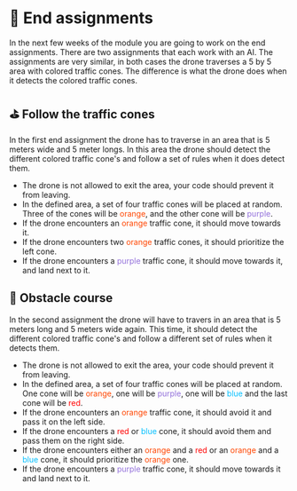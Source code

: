 # :checkered_flag: End assignments

In the next few weeks of the module you are going to work on the end assignments. There are two assignments that each work with an AI. The assignments are very similar, in both cases the drone traverses a 5 by 5 area with colored traffic cones. The difference is what the drone does when it detects the colored traffic cones. 

## :golf: Follow the traffic cones

In the first end assignment the drone has to traverse in an area that is 5 meters wide and 5 meter longs. In this area the drone should detect the different colored traffic cone's and follow a set of rules when it does detect them.

- The drone is not allowed to exit the area, your code should prevent it from leaving.
- In the defined area, a set of four traffic cones will be placed at random. Three of the cones will be <span style="color:orangered">orange</span>, and the other cone will be <span style="color:mediumpurple">purple</span>.
- If the drone encounters an <span style="color:orangered">orange</span> traffic cone, it should move towards it.
- If the drone encounters two <span style="color:orangered">orange</span> traffic cones, it should prioritize the left cone.
- If the drone encounters a <span style="color:mediumpurple">purple</span> traffic cone, it should move towards it, and land next to it.

## :construction: Obstacle course 

In the second assignment the drone will have to travers in an area that is 5 meters long and 5 meters wide again. This time, it should detect the different colored traffic cone's and follow a different set of rules when it detects them.

- The drone is not allowed to exit the area, your code should prevent it from leaving.
- In the defined area, a set of four traffic cones will be placed at random. 
  One cone will be <span style="color:orangered">orange</span>, one will be <span style="color:mediumpurple">purple</span>, one will be <span style="color:deepskyblue">blue</span> and the last cone will be <span style="color:red">red</span>.
- If the drone encounters an <span style="color:orangered">orange</span> traffic cone, it should avoid it and pass it on the left side.
- If the drone encounters a  <span style="color:red">red</span> or <span style="color:deepskyblue">blue </span>cone, it should avoid them and pass them on the right side.
- If the drone encounters either an <span style="color:orangered">orange </span>and a <span style="color:red">red</span> or an <span style="color:orangered">orange</span> and a <span style="color:deepskyblue">blue</span> cone, it should prioritize the <span style="color:orangered">orange</span> one.
- If the drone encounters a <span style="color:mediumpurple">purple</span> traffic cone, it should move towards it and land next to it.

